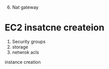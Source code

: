 



6. Nat gateway


# EC2 insatcne createion
1. Security groups
2. storage
3. netwrok acls





instance creation
